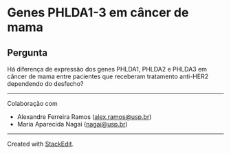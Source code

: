 # Genes PHLDA1-3 em câncer de mama

## Pergunta
Há diferença de expressão dos genes PHLDA1, PHLDA2 e PHLDA3 em câncer de mama entre pacientes que receberam tratamento anti-HER2 dependendo do desfecho?

---
Colaboração com
- Alexandre Ferreira Ramos (alex.ramos@usp.br)
- Maria Aparecida Nagai (nagai@usp.br)
---
Created with [StackEdit](https://stackedit.io/app).
<!--stackedit_data:
eyJoaXN0b3J5IjpbLTE0NDgzNzEwNzAsLTc3MDAyMTk0OV19
-->